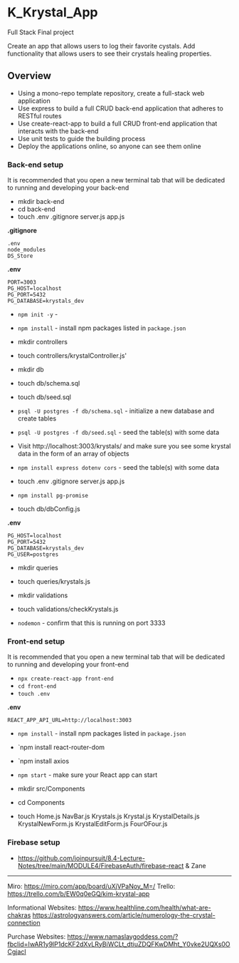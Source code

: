 # K_Krystal_App

Full Stack Final project

Create an app that allows users to log their favorite cystals. Add functionality that allows users to see their crystals healing properties. 


## Overview

- Using a mono-repo template repository, create a full-stack web application
- Use express to build a full CRUD back-end application that adheres to RESTful routes
- Use create-react-app to build a full CRUD front-end application that interacts with the back-end
- Use unit tests to guide the building process
- Deploy the applications online, so anyone can see them online

### Back-end setup

It is recommended that you open a new terminal tab that will be dedicated to running and developing your back-end

- mkdir  back-end
- cd back-end
- touch .env .gitignore server.js app.js

**.gitignore**
```
.env 
node_modules
DS_Store
```

**.env**
```
PORT=3003
PG_HOST=localhost
PG_PORT=5432
PG_DATABASE=krystals_dev
```

- `npm init -y` -
- `npm install` - install npm packages listed in `package.json`

- mkdir controllers
- touch controllers/krystalController.js'
- mkdir db
- touch db/schema.sql
- touch db/seed.sql

- `psql -U postgres -f db/schema.sql` - initialize a new database and create tables
- `psql -U postgres -f db/seed.sql` - seed the table(s) with some data

- Visit http://localhost:3003/krystals/ and make sure you see some krystal data in the form of an array of objects
- `npm install express dotenv cors` - seed the table(s) with some data

- touch .env .gitignore server.js app.js

- `npm install pg-promise`
- touch db/dbConfig.js

**.env**
`````
PG_HOST=localhost
PG_PORT=5432
PG_DATABASE=krystals_dev
PG_USER=postgres
``````

- mkdir queries
- touch queries/krystals.js

- mkdir validations
- touch validations/checkKrystals.js

- `nodemon` - confirm that this is running on port 3333

### Front-end setup

It is recommended that you open a new terminal tab that will be dedicated to running and developing your front-end

- `npx create-react-app front-end`
- `cd front-end`
- `touch .env`

**.env**
```
REACT_APP_API_URL=http://localhost:3003
```
- `npm install` - install npm packages listed in `package.json`
- `npm install react-router-dom
- `npm install axios
- `npm start` - make sure your React app can start

- mkdir src/Components
- cd Components
- touch Home.js NavBar.js Krystals.js Krystal.js KrystalDetails.js KrystalNewForm.js KrystalEditForm.js FourOFour.js


### Firebase setup
- https://github.com/joinpursuit/8.4-Lecture-Notes/tree/main/MODULE4/FirebaseAuth/firebase-react & Zane

************************************************************************************************************************
Miro: https://miro.com/app/board/uXjVPaNoy_M=/
Trello: https://trello.com/b/EW0q0eGQ/kim-krystal-app

Informational Websites:
https://www.healthline.com/health/what-are-chakras
https://astrologyanswers.com/article/numerology-the-crystal-connection

Purchase Websites:
https://www.namaslaygoddess.com/?fbclid=IwAR1y9lP1dcKF2dXvLRyBiWCLt_dtiuZDQFKwDMht_Y0vke2UQXs0OCgjacI